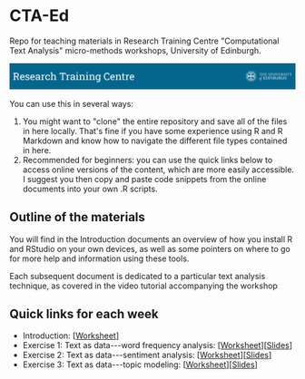 # CTA-Ed
Repo for teaching materials in Research Training Centre "Computational Text Analysis" micro-methods workshops, University of Edinburgh.

![Alt Text](coursebanner.png)

You can use this in several ways:

1. You might want to "clone" the entire repository and save all of the files in here locally. That's fine if you have some experience using R and R Markdown and know how to navigate the different file types contained in here. 
2. Recommended for beginners: you can use the quick links below to access online versions of the content, which are more easily accessible. I suggest you then copy and paste code snippets from the online documents into your own .R scripts.

## Outline of the materials

You will find in the Introduction documents an overview of how you install R and RStudio on your own devices, as well as some pointers on where to go for more help and information using these tools.

Each subsequent document is dedicated to a particular text analysis technique, as covered in the video tutorial accompanying the workshop

## Quick links for each week

- Introduction: \[[Worksheet](https://raw.githack.com/cjbarrie/CTA-Ed/main/00-intro/00-intro.html)\]
- Exercise 1: Text as data---word frequency analysis: \[[Worksheet](https://raw.githack.com/cjbarrie/CTA-Ed/main/01-word-freq/01-word-freq.html)\]\[[Slides](https://raw.githack.com/cjbarrie/CTA-Ed/main/01-word-freq/01-word-freq-pres.html)\]
- Exercise 2: Text as data---sentiment analysis: \[[Worksheet](https://raw.githack.com/cjbarrie/CTA-Ed/main/02-sent-analysis/02-sent-analysis.html)\]\[[Slides](https://raw.githack.com/cjbarrie/CTA-Ed/main/02-sent-analysis/02-sent-analysis-pres.html)\]
- Exercise 3: Text as data---topic modeling: \[[Worksheet](https://raw.githack.com/cjbarrie/CTA-Ed/main/03-topic-models/03-topic-models.html)\]\[[Slides](https://raw.githack.com/cjbarrie/CTA-Ed/main/03-topic-models/03-topic-models-pres.html)\]

